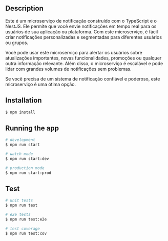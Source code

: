 
## Description

Este é um microserviço de notificação construído com o TypeScript e o NestJS. Ele permite que você envie notificações em tempo real para os usuários de sua aplicação ou plataforma. Com este microserviço, é fácil criar notificações personalizadas e segmentadas para diferentes usuários ou grupos. 

Você pode usar este microserviço para alertar os usuários sobre atualizações importantes, novas funcionalidades, promoções ou qualquer outra informação relevante. Além disso, o microserviço é escalável e pode lidar com grandes volumes de notificações sem problemas. 

Se você precisa de um sistema de notificação confiável e poderoso, este microserviço é uma ótima opção.

## Installation

```bash
$ npm install
```

## Running the app

```bash
# development
$ npm run start

# watch mode
$ npm run start:dev

# production mode
$ npm run start:prod
```

## Test

```bash
# unit tests
$ npm run test

# e2e tests
$ npm run test:e2e

# test coverage
$ npm run test:cov
```


